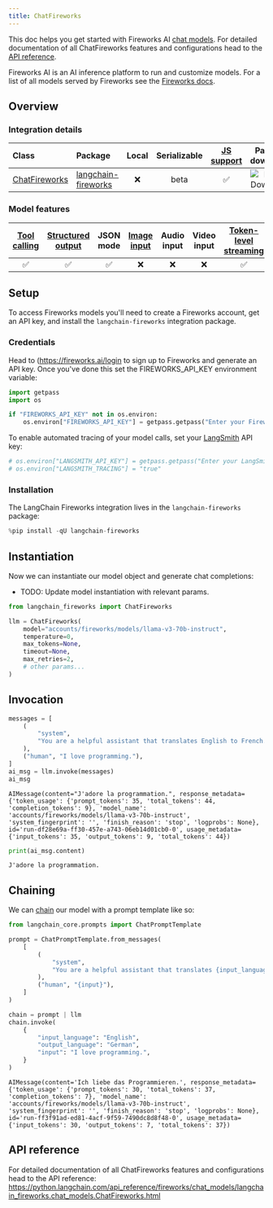 ```yaml
---
title: ChatFireworks
---
```


This doc helps you get started with Fireworks AI [chat models](/oss/concepts/chat_models). For detailed documentation of all ChatFireworks features and configurations head to the [API reference](https://python.langchain.com/api_reference/fireworks/chat_models/langchain_fireworks.chat_models.ChatFireworks.html).

Fireworks AI is an AI inference platform to run and customize models. For a list of all models served by Fireworks see the [Fireworks docs](https://fireworks.ai/models).

## Overview

### Integration details

| Class | Package | Local | Serializable | [JS support](https://js.langchain.com/docs/integrations/chat/fireworks) | Package downloads | Package latest |
| :--- | :--- | :---: | :---: |  :---: | :---: | :---: |
| [ChatFireworks](https://python.langchain.com/api_reference/fireworks/chat_models/langchain_fireworks.chat_models.ChatFireworks.html) | [langchain-fireworks](https://python.langchain.com/api_reference/fireworks/index.html) | ❌ | beta | ✅ | ![PyPI - Downloads](https://img.shields.io/pypi/dm/langchain-fireworks?style=flat-square&label=%20) | ![PyPI - Version](https://img.shields.io/pypi/v/langchain-fireworks?style=flat-square&label=%20) |

### Model features

| [Tool calling](/oss/how-to/tool_calling) | [Structured output](/oss/how-to/structured_output/) | JSON mode | [Image input](/oss/how-to/multimodal_inputs/) | Audio input | Video input | [Token-level streaming](/oss/how-to/chat_streaming/) | Native async | [Token usage](/oss/how-to/chat_token_usage_tracking/) | [Logprobs](/oss/how-to/logprobs/) |
| :---: | :---: | :---: | :---: |  :---: | :---: | :---: | :---: | :---: | :---: |
| ✅ | ✅ | ✅ | ❌ | ❌ | ❌ | ✅ | ✅ | ✅ | ✅ |

## Setup

To access Fireworks models you'll need to create a Fireworks account, get an API key, and install the `langchain-fireworks` integration package.

### Credentials

Head to (<https://fireworks.ai/login> to sign up to Fireworks and generate an API key. Once you've done this set the FIREWORKS_API_KEY environment variable:

```python
import getpass
import os

if "FIREWORKS_API_KEY" not in os.environ:
    os.environ["FIREWORKS_API_KEY"] = getpass.getpass("Enter your Fireworks API key: ")
```

To enable automated tracing of your model calls, set your [LangSmith](https://docs.smith.langchain.com/) API key:

```python
# os.environ["LANGSMITH_API_KEY"] = getpass.getpass("Enter your LangSmith API key: ")
# os.environ["LANGSMITH_TRACING"] = "true"
```

### Installation

The LangChain Fireworks integration lives in the `langchain-fireworks` package:

```python
%pip install -qU langchain-fireworks
```

## Instantiation

Now we can instantiate our model object and generate chat completions:

- TODO: Update model instantiation with relevant params.

```python
from langchain_fireworks import ChatFireworks

llm = ChatFireworks(
    model="accounts/fireworks/models/llama-v3-70b-instruct",
    temperature=0,
    max_tokens=None,
    timeout=None,
    max_retries=2,
    # other params...
)
```

## Invocation

```python
messages = [
    (
        "system",
        "You are a helpful assistant that translates English to French. Translate the user sentence.",
    ),
    ("human", "I love programming."),
]
ai_msg = llm.invoke(messages)
ai_msg
```

```output
AIMessage(content="J'adore la programmation.", response_metadata={'token_usage': {'prompt_tokens': 35, 'total_tokens': 44, 'completion_tokens': 9}, 'model_name': 'accounts/fireworks/models/llama-v3-70b-instruct', 'system_fingerprint': '', 'finish_reason': 'stop', 'logprobs': None}, id='run-df28e69a-ff30-457e-a743-06eb14d01cb0-0', usage_metadata={'input_tokens': 35, 'output_tokens': 9, 'total_tokens': 44})
```

```python
print(ai_msg.content)
```

```output
J'adore la programmation.
```

## Chaining

We can [chain](/oss/how-to/sequence/) our model with a prompt template like so:

```python
from langchain_core.prompts import ChatPromptTemplate

prompt = ChatPromptTemplate.from_messages(
    [
        (
            "system",
            "You are a helpful assistant that translates {input_language} to {output_language}.",
        ),
        ("human", "{input}"),
    ]
)

chain = prompt | llm
chain.invoke(
    {
        "input_language": "English",
        "output_language": "German",
        "input": "I love programming.",
    }
)
```

```output
AIMessage(content='Ich liebe das Programmieren.', response_metadata={'token_usage': {'prompt_tokens': 30, 'total_tokens': 37, 'completion_tokens': 7}, 'model_name': 'accounts/fireworks/models/llama-v3-70b-instruct', 'system_fingerprint': '', 'finish_reason': 'stop', 'logprobs': None}, id='run-ff3f91ad-ed81-4acf-9f59-7490dc8d8f48-0', usage_metadata={'input_tokens': 30, 'output_tokens': 7, 'total_tokens': 37})
```

## API reference

For detailed documentation of all ChatFireworks features and configurations head to the API reference: <https://python.langchain.com/api_reference/fireworks/chat_models/langchain_fireworks.chat_models.ChatFireworks.html>
